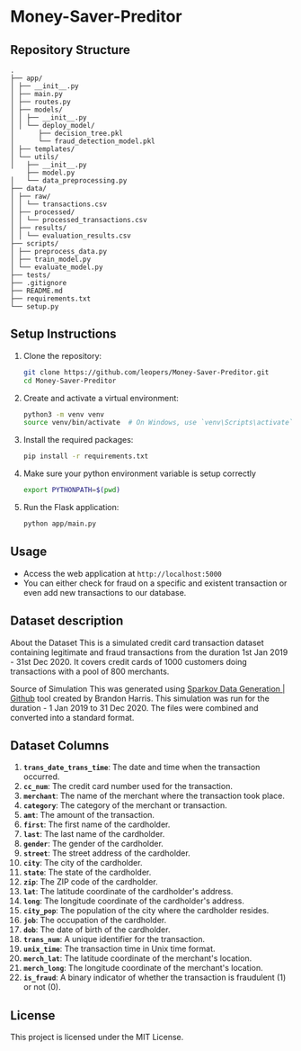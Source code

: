 # Money-Saver-Preditor

## Repository Structure

```
.
├── app/
│ ├── __init__.py
│ ├── main.py
│ ├── routes.py
│ ├── models/
│ │ ├── __init__.py
│ │ └── deploy_model/
│      ├── decision_tree.pkl
│      └── fraud_detection_model.pkl
│ ├── templates/
│ └── utils/
│   ├── __init__.py
    ├── model.py
│   └── data_preprocessing.py
├── data/
│ ├── raw/
│ │ └── transactions.csv
│ ├── processed/
│ │ └── processed_transactions.csv
│ ├── results/
│ │ └── evaluation_results.csv
├── scripts/
│ ├── preprocess_data.py
│ ├── train_model.py
│ └── evaluate_model.py
├── tests/
├── .gitignore
├── README.md
├── requirements.txt
└── setup.py
```

## Setup Instructions

1. Clone the repository:

   ```bash
   git clone https://github.com/leopers/Money-Saver-Preditor.git
   cd Money-Saver-Preditor
   ```

2. Create and activate a virtual environment:

   ```bash
   python3 -m venv venv
   source venv/bin/activate  # On Windows, use `venv\Scripts\activate`
   ```

3. Install the required packages:

   ```bash
   pip install -r requirements.txt
   ```

4. Make sure your python environment variable is setup correctly

   ```bash
   export PYTHONPATH=$(pwd)
   ```

5. Run the Flask application:
   ```bash
   python app/main.py
   ```

## Usage

- Access the web application at `http://localhost:5000`
- You can either check for fraud on a specific and existent transaction or even add new transactions to our database.

## Dataset description

About the Dataset
This is a simulated credit card transaction dataset containing legitimate and fraud transactions from the duration 1st Jan 2019 - 31st Dec 2020. It covers credit cards of 1000 customers doing transactions with a pool of 800 merchants.

Source of Simulation
This was generated using [Sparkov Data Generation | Github](https://github.com/namebrandon/Sparkov_Data_Generation) tool created by Brandon Harris. This simulation was run for the duration - 1 Jan 2019 to 31 Dec 2020. The files were combined and converted into a standard format.

## Dataset Columns

1. **`trans_date_trans_time`**: The date and time when the transaction occurred.
2. **`cc_num`**: The credit card number used for the transaction.
3. **`merchant`**: The name of the merchant where the transaction took place.
4. **`category`**: The category of the merchant or transaction.
5. **`amt`**: The amount of the transaction.
6. **`first`**: The first name of the cardholder.
7. **`last`**: The last name of the cardholder.
8. **`gender`**: The gender of the cardholder.
9. **`street`**: The street address of the cardholder.
10. **`city`**: The city of the cardholder.
11. **`state`**: The state of the cardholder.
12. **`zip`**: The ZIP code of the cardholder.
13. **`lat`**: The latitude coordinate of the cardholder's address.
14. **`long`**: The longitude coordinate of the cardholder's address.
15. **`city_pop`**: The population of the city where the cardholder resides.
16. **`job`**: The occupation of the cardholder.
17. **`dob`**: The date of birth of the cardholder.
18. **`trans_num`**: A unique identifier for the transaction.
19. **`unix_time`**: The transaction time in Unix time format.
20. **`merch_lat`**: The latitude coordinate of the merchant's location.
21. **`merch_long`**: The longitude coordinate of the merchant's location.
22. **`is_fraud`**: A binary indicator of whether the transaction is fraudulent (1) or not (0).

## License

This project is licensed under the MIT License.
